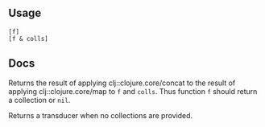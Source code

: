 ## Usage

    [f]
    [f & colls]

## Docs

Returns the result of applying clj::clojure.core/concat to the result
of applying clj::clojure.core/map to `f` and `colls`. Thus function
`f` should return a collection or `nil`.

Returns a transducer when no collections are provided.

